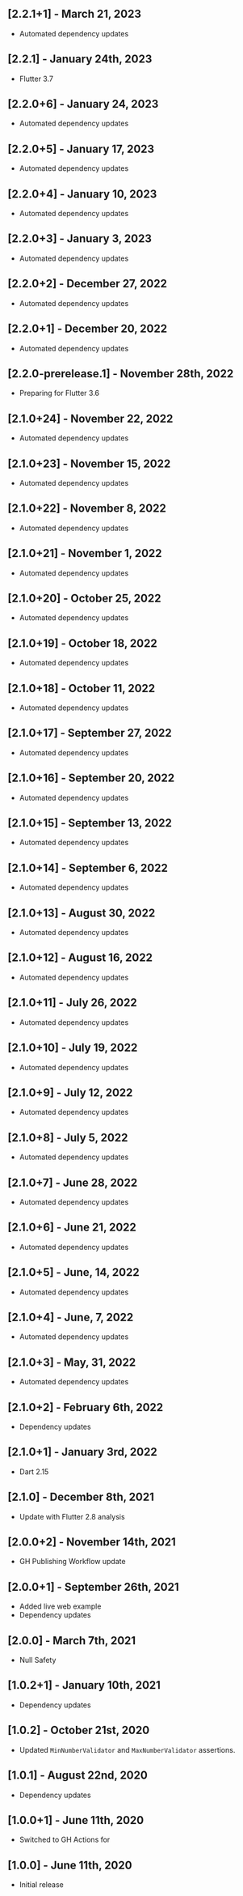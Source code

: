 ## [2.2.1+1] - March 21, 2023

* Automated dependency updates


## [2.2.1] - January 24th, 2023

* Flutter 3.7


## [2.2.0+6] - January 24, 2023

* Automated dependency updates


## [2.2.0+5] - January 17, 2023

* Automated dependency updates


## [2.2.0+4] - January 10, 2023

* Automated dependency updates


## [2.2.0+3] - January 3, 2023

* Automated dependency updates


## [2.2.0+2] - December 27, 2022

* Automated dependency updates


## [2.2.0+1] - December 20, 2022

* Automated dependency updates


## [2.2.0-prerelease.1] - November 28th, 2022

* Preparing for Flutter 3.6


## [2.1.0+24] - November 22, 2022

* Automated dependency updates


## [2.1.0+23] - November 15, 2022

* Automated dependency updates


## [2.1.0+22] - November 8, 2022

* Automated dependency updates


## [2.1.0+21] - November 1, 2022

* Automated dependency updates


## [2.1.0+20] - October 25, 2022

* Automated dependency updates


## [2.1.0+19] - October 18, 2022

* Automated dependency updates


## [2.1.0+18] - October 11, 2022

* Automated dependency updates


## [2.1.0+17] - September 27, 2022

* Automated dependency updates


## [2.1.0+16] - September 20, 2022

* Automated dependency updates


## [2.1.0+15] - September 13, 2022

* Automated dependency updates


## [2.1.0+14] - September 6, 2022

* Automated dependency updates


## [2.1.0+13] - August 30, 2022

* Automated dependency updates


## [2.1.0+12] - August 16, 2022

* Automated dependency updates


## [2.1.0+11] - July 26, 2022

* Automated dependency updates


## [2.1.0+10] - July 19, 2022

* Automated dependency updates


## [2.1.0+9] - July 12, 2022

* Automated dependency updates


## [2.1.0+8] - July 5, 2022

* Automated dependency updates


## [2.1.0+7] - June 28, 2022

* Automated dependency updates


## [2.1.0+6] - June 21, 2022

* Automated dependency updates


## [2.1.0+5] - June, 14, 2022

* Automated dependency updates


## [2.1.0+4] - June, 7, 2022

* Automated dependency updates


## [2.1.0+3] - May, 31, 2022

* Automated dependency updates


## [2.1.0+2] - February 6th, 2022

* Dependency updates


## [2.1.0+1] - January 3rd, 2022

* Dart 2.15


## [2.1.0] - December 8th, 2021

* Update with Flutter 2.8 analysis


## [2.0.0+2] - November 14th, 2021

* GH Publishing Workflow update


## [2.0.0+1] - September 26th, 2021

* Added live web example
* Dependency updates


## [2.0.0] - March 7th, 2021

* Null Safety


## [1.0.2+1] - January 10th, 2021

* Dependency updates


## [1.0.2] - October 21st, 2020

* Updated `MinNumberValidator` and `MaxNumberValidator` assertions.


## [1.0.1] - August 22nd, 2020

* Dependency updates


## [1.0.0+1] - June 11th, 2020

* Switched to GH Actions for 


## [1.0.0] - June 11th, 2020

* Initial release





























